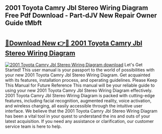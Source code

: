 ## 2001 Toyota Camry Jbl Stereo Wiring Diagram Free Pdf Download - Part-dJV New Repair Owner Guide tMbft

# <h2><a href="http://dfo0wm.blite.top/?on=2001+Toyota+Camry+Jbl+Stereo+Wiring+Diagram">🔗Download New 👉🔴 2001 Toyota Camry Jbl Stereo Wiring Diagram</a></h2>

[![2001 Toyota Camry Jbl Stereo Wiring Diagram download](https://i.imgur.com/lujVjoI.png)](http://dfo0wm.blite.top/?on=2001+Toyota+Camry+Jbl+Stereo+Wiring+Diagram)
Let's Get Started! This user manual is your passport to the world of possibilities with your new 2001 Toyota Camry Jbl Stereo Wiring Diagram. Get acquainted with its features, installation process, and operating guidelines. Please Keep This Manual for Future Reference This manual will be your reliable guide to using your new 2001 Toyota Camry Jbl Stereo Wiring Diagram effectively. 2001 Toyota Camry Jbl Stereo Wiring Diagram is packed with cutting-edge features, including facial recognition, augmented reality, voice activation, and wireless charging, all easily accessible through the intuitive user interface. We believe that the 2001 Toyota Camry Jbl Stereo Wiring Diagram has been a vital tool in your quest to understand the ins and outs of your latest acquisition. If you need any assistance or clarification, our customer service team is here to help.
